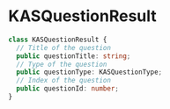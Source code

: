 # KASQuestionResult
```typescript
class KASQuestionResult {
  // Title of the question
  public questionTitle: string;
  // Type of the question
  public questionType: KASQuestionType;
  // Index of the question
  public questionId: number;
}
```

